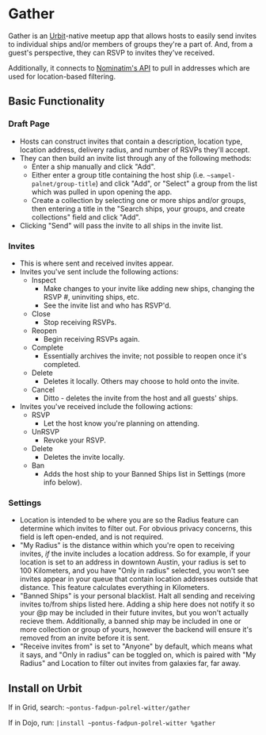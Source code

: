 # Gather
Gather is an [Urbit](urbit.org)-native meetup app that allows hosts to easily send invites to individual ships and/or members of groups they're a part of. And, from a guest's perspective, they can RSVP to invites they've received. 

Additionally, it connects to [Nominatim's API](https://nominatim.org/release-docs/develop/api/Search/) to pull in addresses which are used for location-based filtering. 

## Basic Functionality
### Draft Page
- Hosts can construct invites that contain a description, location type, location address, delivery radius, and number of RSVPs they'll accept.
- They can then build an invite list through any of the following methods:
  - Enter a ship manually and click "Add".
  - Either enter a group title containing the host ship (i.e. `~sampel-palnet/group-title`) and click "Add", or "Select" a group from the list which was pulled in upon opening the app.
  - Create a collection by selecting one or more ships and/or groups, then entering a title in the "Search ships, your groups, and create collections" field and click "Add".
- Clicking "Send" will pass the invite to all ships in the invite list.

### Invites
- This is where sent and received invites appear. 
- Invites you've sent include the following actions:
  - Inspect 
    - Make changes to your invite like adding new ships, changing the RSVP #, uninviting ships, etc.
    - See the invite list and who has RSVP'd.
  - Close
    - Stop receiving RSVPs.
  - Reopen
    - Begin receiving RSVPs again.
  - Complete
    - Essentially archives the invite; not possible to reopen once it's completed.
  - Delete
    - Deletes it locally. Others may choose to hold onto the invite.
  - Cancel
    - Ditto - deletes the invite from the host and all guests' ships.
- Invites you've received include the following actions:
  - RSVP
    - Let the host know you're planning on attending.
  - UnRSVP
    - Revoke your RSVP.
  - Delete
    - Deletes the invite locally.
  - Ban
    - Adds the host ship to your Banned Ships list in Settings (more info below).

### Settings
- Location is intended to be where you are so the Radius feature can determine which invites to filter out. For obvious privacy concerns, this field is left open-ended, and is not required. 
- "My Radius" is the distance within which you're open to receiving invites, _if_ the invite includes a location address. So for example, if your location is set to an address in downtown Austin, your radius is set to 100 Kilometers, and you have "Only in radius" selected, you won't see invites appear in your queue that contain location addresses outside that distance. This feature calculates everything in Kilometers.
- "Banned Ships" is your personal blacklist. Halt all sending and receiving invites to/from ships listed here. Adding a ship here does not notify it so your @p may be included in their future invites, but you won't actually recieve them. Additionally, a banned ship may be included in one or more collection or group of yours, however the backend will ensure it's removed from an invite before it is sent.
- "Receive invites from" is set to "Anyone" by default, which means what it says, and "Only in radius" can be toggled on, which is paired with "My Radius" and Location to filter out invites from galaxies far, far away.

## Install on Urbit
If in Grid, search: 
`~pontus-fadpun-polrel-witter/gather`

If in Dojo, run:
`|install ~pontus-fadpun-polrel-witter %gather`

